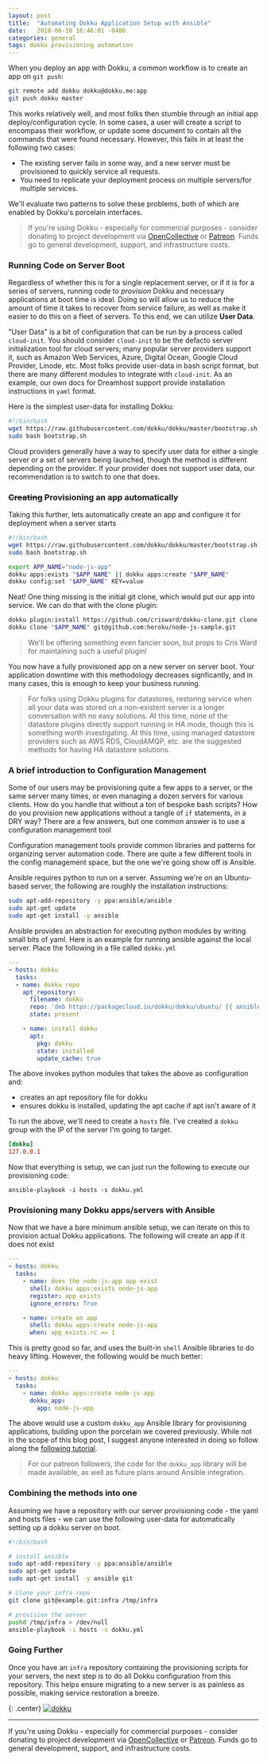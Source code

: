 ```yaml
---
layout: post
title:  "Automating Dokku Application Setup with Ansible"
date:   2018-06-10 16:46:01 -0400
categories: general
tags: dokku provisioning automation
---
```


When you deploy an app with Dokku, a common workflow is to create an app on `git push`:

```bash
git remote add dokku dokku@dokku.me:app
git push dokku master
```

This works relatively well, and most folks then stumble through an initial app deploy/configuration cycle. In some cases, a user will create a script to encompass their workflow, or update some document to contain all the commands that were found necessary. However, this fails in at least the following two cases:

- The existing server fails in some way, and a new server must be provisioned to quickly service all requests.
- You need to replicate your deployment process on multiple servers/for multiple services.

We'll evaluate two patterns to solve these problems, both of which are enabled by Dokku's porcelain interfaces.

> If you're using Dokku - especially for commercial purposes - consider donating to project development via [OpenCollective](https://opencollective.com/dokku) or [Patreon](https://www.patreon.com/dokku). Funds go to general development, support, and infrastructure costs.

### Running Code on Server Boot

Regardless of whether this is for a single replacement server, or if it is for a series of servers, running code to _provision_ Dokku and necessary applications at boot time is ideal. Doing so will allow us to reduce the amount of time it takes to recover from service failure, as well as make it easier to do this on a fleet of servers. To this end, we can utilize **User Data**.

"User Data" is a bit of configuration that can be run by a process called `cloud-init`. You should consider `cloud-init` to be the defacto server initialization tool for cloud servers; many popular server providers support it, such as Amazon Web Services, Azure, Digital Ocean, Google Cloud Provider, Linode, etc. Most folks provide user-data in bash script format, but there are many different modules to integrate with `cloud-init`. As an example, our own docs for Dreamhost support provide installation instructions in `yaml` format.

Here is  the simplest user-data for installing Dokku:

```bash
#!/bin/bash
wget https://raw.githubusercontent.com/dokku/dokku/master/bootstrap.sh
sudo bash bootstrap.sh
```

Cloud providers generally have a way to specify user data for either a single server or a set of servers being launched, though the method is different depending on the provider. If your provider does not support user data, our recommendation is to switch to one that does.

### ~~Creating~~ Provisioning an app automatically

Taking this further, lets automatically create an app and configure it for deployment when a server starts


```bash
#!/bin/bash
wget https://raw.githubusercontent.com/dokku/dokku/master/bootstrap.sh
sudo bash bootstrap.sh

export APP_NAME="node-js-app"
dokku apps:exists "$APP_NAME" || dokku apps:create "$APP_NAME"
dokku config:set "$APP_NAME" KEY=value
```

Neat! One thing missing is the initial git clone, which would put our app into service. We can do that with the clone plugin:

```bash
dokku plugin:install https://github.com/crisward/dokku-clone.git clone
dokku clone "$APP_NAME" git@github.com:heroku/node-js-sample.git
```

> We'll be offering something even fancier soon, but props to Cris Ward for maintaining such a useful plugin!

You now have a fully provisioned app on a new server on server boot. Your application downtime with this methodology decreases signficantly, and in many cases, this is enough to keep your business running.

> For folks using Dokku plugins for datastores, restoring service when all your data was stored on a non-existent server is a longer conversation with no easy solutions. At this time, none of the datastore plugins directly support running in HA mode, though this is something worth investigating. At this time, using managed datastore providers such as AWS RDS, CloudAMQP, etc. are the suggested methods for having HA datastore solutions.

### A brief introduction to Configuration Management

Some of our users may be provisioning quite a few apps to a server, or the same server many times, or even managing a dozen servers for various clients. How do you handle that without a ton of bespoke bash scripts? How do you provision new applications without a tangle of `if` statements, in a DRY way? There are a few answers, but one common answer is to use a configuration management tool

Configuration management tools provide common libraries and patterns for organizing server automation code. There are quite a few different tools in the config management space, but the one we're going show off is Ansible.


Ansible requires python to run on a server. Assuming we're on an Ubuntu-based server, the following are roughly the installation instructions:

```bash
sudo apt-add-repository -y ppa:ansible/ansible
sudo apt-get update
sudo apt-get install -y ansible
```

Ansible provides an abstraction for executing python modules by writing small bits of yaml. Here is an example for running ansible against the local server. Place the following in a file called `dokku.yml`

```yaml
---
- hosts: dokku
  tasks:
  - name: dokku repo
    apt_repository:
      filename: dokku
      repo: 'deb https://packagecloud.io/dokku/dokku/ubuntu/ {{ ansible_lsb.codename|lower }} main'
      state: present

    - name: install dokku
      apt:
        pkg: dokku
        state: installed
        update_cache: true
```

The above invokes python modules that takes the above as configuration and:

- creates an apt repository file for dokku
- ensures dokku is installed, updating the apt cache if apt isn't aware of it

To run the above, we'll need to create a `hosts` file. I've created a `dokku` group with the IP of the server I'm going to target.

```ini
[dokku]
127.0.0.1
```

Now that everything is setup, we can just run the following to execute our provisioning code:

```shell
ansible-playbook -i hosts -s dokku.yml
```

### Provisioning many Dokku apps/servers with Ansible

Now that we have a bare minimum ansible setup, we can iterate on this to provision actual Dokku applications. The following will create an app if it does not exist

```yaml
---
- hosts: dokku
  tasks:
    - name: does the node-js-app app exist
      shell: dokku apps:exists node-js-app
      register: app_exists
      ignore_errors: True

    - name: create an app
      shell: dokku apps:create node-js-app
      when: app_exists.rc == 1
```

This is pretty good so far, and uses the built-in `shell` Ansible libraries to do heavy lifting. However, the following would be much better:

```yaml
---
- hosts: dokku
  tasks:
    - name: dokku apps:create node-js-app
      dokku_app:
        app: node-js-app
```

The above would use a custom `dokku_app` Ansible library for provisioning applications, building upon the porcelain we covered previously. While not in the scope of this blog post, I suggest anyone interested in doing so follow along the [following tutorial](https://blog.toast38coza.me/custom-ansible-module-hello-world/).

> For our patreon followers, the code for the `dokku_app` library will be made available, as well as future plans around Ansible integration.

### Combining the methods into one

Assuming we have a repository with our server provisioning code - the yaml and hosts files - we can use the following user-data for automatically setting up a dokku server on boot.

```bash
#!/bin/bash

# install ansible
sudo apt-add-repository -y ppa:ansible/ansible
sudo apt-get update
sudo apt-get install -y ansible git

# clone your infra repo
git clone git@example.git:infra /tmp/infra

# provision the server
pushd /tmp/infra > /dev/null
ansible-playbook -i hosts -s dokku.yml
```

### Going Further

Once you have an `infra` repository containing the provisioning scripts for your servers, the next step is to do all Dokku configuration from this repository. This helps ensure migrating to a new server is as painless as possible, making service restoration a breeze.

{: .center}
[![dokku](/img/dokku.png)](http://dokku.viewdocs.io/dokku/)

---

If you're using Dokku - especially for commercial purposes - consider donating to project development via [OpenCollective](https://opencollective.com/dokku) or [Patreon](https://www.patreon.com/dokku). Funds go to general development, support, and infrastructure costs.
